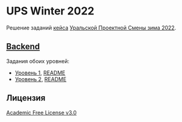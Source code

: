 # UPS Winter 2022
Решение заданий [кейса](test_tasks.docx) [Уральской Проектной Смены зима 2022](https://schooltalents.urfu.ru/sirius2022/#!/).

## [Backend](backend)
Задания обоих уровней:
* [Уровень 1](backend/level-1/), [README](backend/level-1/README.md)
* [Уровень 2](backend/level-2/), [README](backend/level-2/README.md)

## Лицензия
[Academic Free License v3.0](https://spdx.org/licenses/AFL-3.0.html)